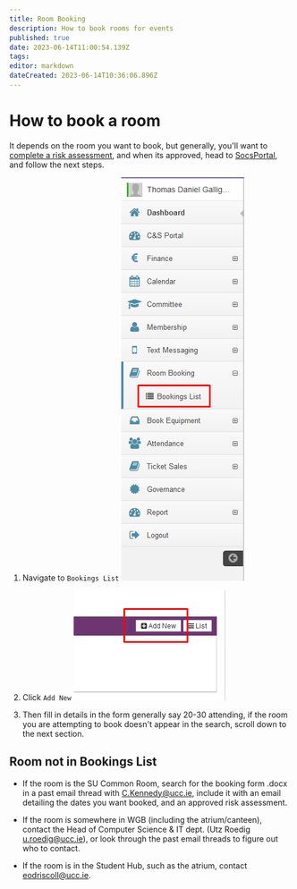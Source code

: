 ```yaml
---
title: Room Booking
description: How to book rooms for events
published: true
date: 2023-06-14T11:00:54.139Z
tags: 
editor: markdown
dateCreated: 2023-06-14T10:36:06.896Z
---
```


# How to book a room

It depends on the room you want to book, but generally, you'll want to [complete a risk assessment](./risk-assessment), and when its approved, head to [SocsPortal](https://socsportal.ucc.ie), and follow the next steps.

1. Navigate to `Bookings List`
![room_booking_nav.png](/assets/committee/room_booking_nav.png)

2. Click `Add New`
![room_booking_add.png](/assets/committee/room_booking_add.png)

3. Then fill in details in the form generally say 20-30 attending, if the room you are attempting to book doesn't appear in the search, scroll down to the next section.

## Room not in Bookings List

- If the room is the SU Common Room, search for the booking form .docx in a past email thread with C.Kennedy@ucc.ie, include it with an email detailing the dates you want booked, and an approved risk assessment.

- If the room is somewhere in WGB (including the atrium/canteen), contact the Head of Computer Science & IT dept. (Utz Roedig u.roedig@ucc.ie), or look through the past email threads to figure out who to contact.

- If the room is in the Student Hub, such as the atrium, contact eodriscoll@ucc.ie.